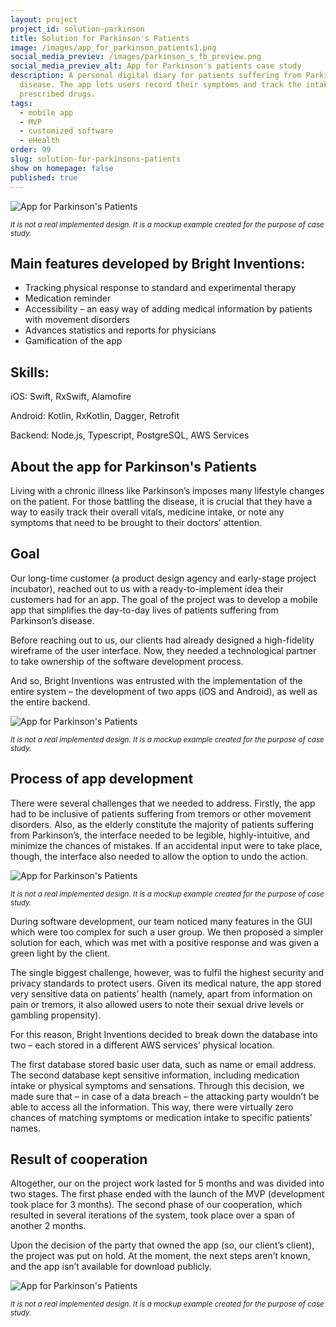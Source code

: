 ```yaml
---
layout: project
project_id: solution-parkinson
title: Solution for Parkinson's Patients
image: /images/app_for_parkinson_patients1.png
social_media_previev: /images/parkinson_s_fb_preview.png
social_media_previev_alt: App for Parkinson's patients case study
description: A personal digital diary for patients suffering from Parkinson’s
  disease. The app lets users record their symptoms and track the intake of
  prescribed drugs.
tags:
  - mobile app
  - MVP
  - customized software
  - eHealth
order: 99
slug: solution-for-parkinsons-patients
show on homepage: false
published: true
---
```

![App for Parkinson's Patients](/images/app_for_parkinson_patients2.png)

<sub>*It is not a real implemented design. It is a mockup example created for the purpose of case study.*</sub>

## Main features developed by Bright Inventions:

* Tracking physical response to standard and experimental therapy
* Medication reminder
* Accessibility – an easy way of adding medical information by patients with movement disorders
* Advances statistics and reports for physicians
* Gamification of the app

## Skills:

iOS: Swift, RxSwift, Alamofire

Android: Kotlin, RxKotlin, Dagger, Retrofit

Backend: Node.js, Typescript, PostgreSQL, AWS Services

## About the app for Parkinson's Patients

Living with a chronic illness like Parkinson’s imposes many lifestyle changes on the patient. For those battling the disease, it is crucial that they have a way to easily track their overall vitals, medicine intake, or note any symptoms that need to be brought to their doctors’ attention.

## Goal

Our long-time customer (a product design agency and early-stage project incubator), reached out to us with a ready-to-implement idea their customers had for an app. The goal of the project was to develop a mobile app that simplifies the day-to-day lives of patients suffering from Parkinson’s disease.

Before reaching out to us, our clients had already designed a high-fidelity wireframe of the user interface. Now, they needed a technological partner to take ownership of the software development process.

And so, Bright Inventions was entrusted with the implementation of the entire system – the development of two apps (iOS and Android), as well as the entire backend.

![App for Parkinson's Patients](/images/app_for_parkinson_patients3.png)

<sub>*It is not a real implemented design. It is a mockup example created for the purpose of case study.*</sub>

## Process of app development

There were several challenges that we needed to address. Firstly, the app had to be inclusive of patients suffering from tremors or other movement disorders. Also, as the elderly constitute the majority of patients suffering from Parkinson’s, the interface needed to be legible, highly-intuitive, and minimize the chances of mistakes. If an accidental input were to take place, though, the interface also needed to allow the option to undo the action.

![App for Parkinson's Patients](/images/app_for_parkinson_patients1.png)

<sub>*It is not a real implemented design. It is a mockup example created for the purpose of case study.*</sub>

During software development, our team noticed many features in the GUI which were too complex for such a user group. We then proposed a simpler solution for each, which was met with a positive response and was given a green light by the client.

The single biggest challenge, however, was to fulfil the highest security and privacy standards to protect users. Given its medical nature, the app stored very sensitive data on patients’ health (namely, apart from information on pain or tremors, it also allowed users to note their sexual drive levels or gambling propensity).

For this reason, Bright Inventions decided to break down the database into two – each stored in a different AWS services’ physical location.

The first database stored basic user data, such as name or email address. The second database kept sensitive information, including medication intake or physical symptoms and sensations. Through this decision, we made sure that – in case of a data breach – the attacking party wouldn’t be able to access all the information. This way, there were virtually zero chances of matching symptoms or medication intake to specific patients’ names.

## Result of cooperation

Altogether, our on the project work lasted for 5 months and was divided into two stages. The first phase ended with the launch of the MVP (development took place for 3 months). The second phase of our cooperation, which resulted in several iterations of the system, took place over a span of another 2 months.

Upon the decision of the party that owned the app (so, our client’s client), the project was put on hold. At the moment, the next steps aren’t known, and the app isn’t available for download publicly.

![App for Parkinson's Patients](/images/app_for_parkinson_patients4.png)

<sub>*It is not a real implemented design. It is a mockup example created for the purpose of case study.*</sub>
